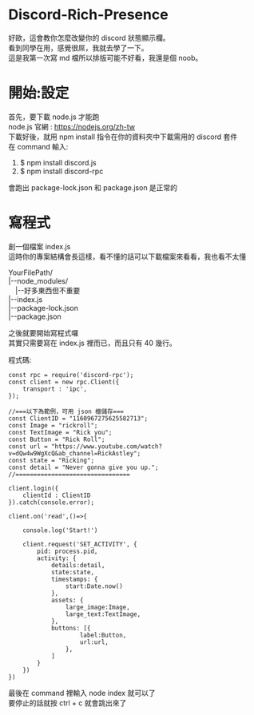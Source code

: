 # Discord-Rich-Presence
好歐，這會教你怎麼改變你的 discord 狀態顯示欄。  
看到同學在用，感覺很屌，我就去學了一下。  
這是我第一次寫 md 檔所以排版可能不好看，我還是個 noob。
# 開始:設定
首先，要下載 node.js 才能跑  
node.js 官網 : https://nodejs.org/zh-tw  
下載好後，就用 npm install 指令在你的資料夾中下載需用的 discord 套件  
在 command 輸入:  
1. $ npm install discord.js  
2. $ npm install discord-rpc  

會跑出 package-lock.json 和 package.json 是正常的  

# 寫程式
創一個檔案 index.js  
這時你的專案結構會長這樣，看不懂的話可以下載檔案來看看，我也看不太懂  

YourFilePath/  
|--node_modules/  
&emsp;|--好多東西但不重要  
|--index.js  
|--package-lock.json  
|--package.json  

之後就要開始寫程式囉  
其實只需要寫在 index.js 裡而已，而且只有 40 幾行。  

程式碼:  

```
const rpc = require('discord-rpc');
const client = new rpc.Client({
    transport : 'ipc',
});

//===以下為範例，可用 json 檔儲存===
const ClientID = "1160967275625582713";
const Image = "rickroll";
const TextImage = "Rick you";
const Button = "Rick Roll";
const url = "https://www.youtube.com/watch?v=dQw4w9WgXcQ&ab_channel=RickAstley";
const state = "Ricking";
const detail = "Never gonna give you up.";
//================================

client.login({
    clientId : ClientID
}).catch(console.error);

client.on('read',()=>{

    console.log('Start!')

    client.request('SET_ACTIVITY', {
        pid: process.pid,
        activity: {
            details:detail,
            state:state,
            timestamps: {
                start:Date.now()
            },
            assets: {
                large_image:Image,
                large_text:TextImage,
            },
            buttons: [{
                    label:Button,
                    url:url,
                },
            ]
        }
    })
})
```
最後在 command 裡輸入 node index 就可以了  
要停止的話就按 ctrl + c 就會跳出來了  